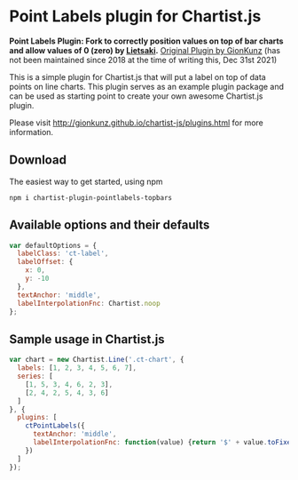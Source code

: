 # Point Labels plugin for Chartist.js

**Point Labels Plugin: Fork to correctly position values on top of bar charts and allow values of 0 (zero) by [Lietsaki](https://github.com/Lietsaki).**
[Original Plugin by GionKunz](https://github.com/gionkunz/chartist-plugin-pointlabels) (has not been maintained since 2018 at the time of writing this, Dec 31st 2021) 

This is a simple plugin for Chartist.js that will put a label on top of data points on line charts. This plugin serves
as an example plugin package and can be used as starting point to create your own awesome Chartist.js plugin.

Please visit http://gionkunz.github.io/chartist-js/plugins.html for more information.

## Download 
The easiest way to get started, using npm
```
npm i chartist-plugin-pointlabels-topbars
```

## Available options and their defaults

```javascript
var defaultOptions = {
  labelClass: 'ct-label',
  labelOffset: {
    x: 0,
    y: -10
  },
  textAnchor: 'middle',
  labelInterpolationFnc: Chartist.noop
};
```

## Sample usage in Chartist.js

```javascript
var chart = new Chartist.Line('.ct-chart', {
  labels: [1, 2, 3, 4, 5, 6, 7],
  series: [
    [1, 5, 3, 4, 6, 2, 3],
    [2, 4, 2, 5, 4, 3, 6]
  ]
}, {
  plugins: [
    ctPointLabels({
      textAnchor: 'middle',
      labelInterpolationFnc: function(value) {return '$' + value.toFixed(2)}
    })
  ]
});
```
